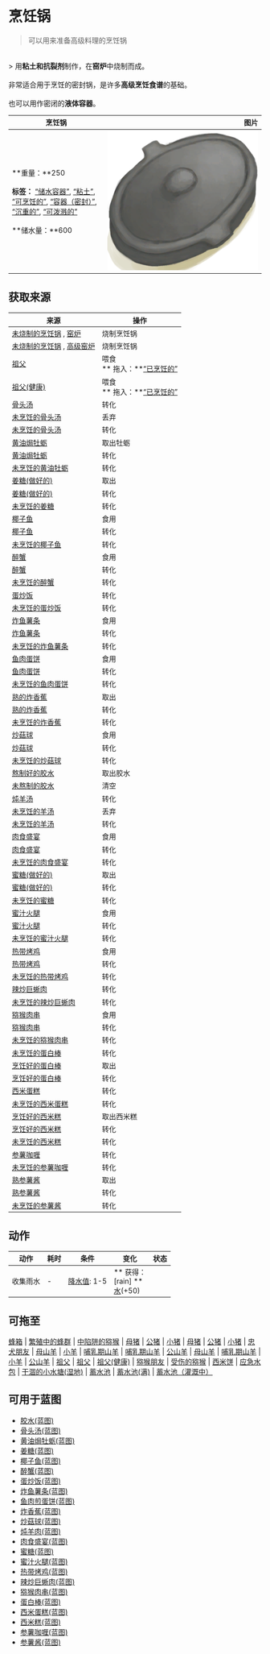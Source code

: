 # 烹饪锅  
> 可以用来准备高级料理的烹饪锅  
<br>  
> 用<b>粘土和抗裂剂</b>制作，在<b>窑炉</b>中烧制而成。<br><br>非常适合用于烹饪的密封锅，是许多<b>高级烹饪食谱</b>的基础。<br><br>也可以用作密闭的<b>液体容器</b>。  
  
  烹饪锅  |   图片   
 ----  |  ----:   
 **重量：**250<br><br>**标签：**	[“储水容器”](tag_WaterContainer.md), [“粘土”](tag_Clay.md), [“可烹饪的”](tag_Cookable.md), [“容器（密封）”](tag_ContainerSealed.md), [“沉重的”](tag_Heavy.md), [“可泼溅的”](tag_Spillable.md)<br><br>**储水量：**600  |  <img decoding="async" src="Sprite/CookingPotClosed.png" href="a.md" style="max-width:300px;max-height:300px;">   
  
## 获取来源  
来源  |  操作  
----  |  ----  
[未烧制的烹饪锅](CookingPotUnfired.md) , [窑炉](Kiln.md)  |  烧制烹饪锅  
[未烧制的烹饪锅](CookingPotUnfired.md) , [高级窑炉](KilnAdvanced.md)  |  烧制烹饪锅  
[祖父](Grandfather.md)  |  喂食<br>** 拖入：**[“已烹饪的”](tag_MealCookingpot.md)  
[祖父(健康)](GrandfatherHealthy.md)  |  喂食<br>** 拖入：**[“已烹饪的”](tag_MealCookingpot.md)  
[骨头汤](BoneBroth.md)  |  转化  
[未烹饪的骨头汤](BoneBrothUncooked.md)  |  丢弃  
[未烹饪的骨头汤](BoneBrothUncooked.md)  |  转化  
[黄油焗牡蛎](ButterBakedOystersCooked.md)  |  取出牡蛎  
[黄油焗牡蛎](ButterBakedOystersCooked.md)  |  转化  
[未烹饪的黄油牡蛎](ButterBakedOystersUncooked.md)  |  转化  
[姜糖(做好的)](CandiedGingerCooked.md)  |  取出  
[姜糖(做好的)](CandiedGingerCooked.md)  |  转化  
[未烹饪的姜糖](CandiedGingerUncooked.md)  |  转化  
[椰子鱼](CoconutFish.md)  |  食用  
[椰子鱼](CoconutFish.md)  |  转化  
[未烹饪的椰子鱼](CoconutFishUncooked.md)  |  转化  
[醉蟹](DrunkenCrab.md)  |  食用  
[醉蟹](DrunkenCrab.md)  |  转化  
[未烹饪的醉蟹](DrunkenCrabUncooked.md)  |  转化  
[蛋炒饭](EggFriedRice.md)  |  转化  
[未烹饪的蛋炒饭](EggFriedRiceUncooked.md)  |  转化  
[炸鱼薯条](FishNChips.md)  |  食用  
[炸鱼薯条](FishNChips.md)  |  转化  
[未烹饪的炸鱼薯条](FishNChipsUncooked.md)  |  转化  
[鱼肉蛋饼](FishOmelette.md)  |  食用  
[鱼肉蛋饼](FishOmelette.md)  |  转化  
[未烹饪的鱼肉蛋饼](FishOmeletteUncooked.md)  |  转化  
[熟的炸香蕉](FriedBananasCooked.md)  |  取出  
[熟的炸香蕉](FriedBananasCooked.md)  |  转化  
[未烹饪的炸香蕉](FriedBananasUncooked.md)  |  转化  
[炒菇球](FriedPuffballs.md)  |  食用  
[炒菇球](FriedPuffballs.md)  |  转化  
[未烹饪的炒菇球](FriedPuffballsUncooked.md)  |  转化  
[熬制好的胶水](GlueCooked.md)  |  取出胶水  
[未熬制的胶水](GlueUncooked.md)  |  清空  
[炖羊汤](GoatStew.md)  |  转化  
[未烹饪的羊汤](GoatStewUncooked.md)  |  丢弃  
[未烹饪的羊汤](GoatStewUncooked.md)  |  转化  
[肉食盛宴](HeartyFeast.md)  |  食用  
[肉食盛宴](HeartyFeast.md)  |  转化  
[未烹饪的肉食盛宴](HeartyFeastUncooked.md)  |  转化  
[蜜糖(做好的)](HoneyCandyCooked.md)  |  取出  
[蜜糖(做好的)](HoneyCandyCooked.md)  |  转化  
[未烹饪的蜜糖](HoneyCandyUncooked.md)  |  转化  
[蜜汁火腿](HoneyGlazedPork.md)  |  食用  
[蜜汁火腿](HoneyGlazedPork.md)  |  转化  
[未烹饪的蜜汁火腿](HoneyGlazedPorkUncooked.md)  |  转化  
[热带烤鸡](IslandChicken.md)  |  食用  
[热带烤鸡](IslandChicken.md)  |  转化  
[未烹饪的热带烤鸡](IslandChickenUncooked.md)  |  转化  
[辣炒巨蜥肉](LizardFry.md)  |  转化  
[未烹饪的辣炒巨蜥肉](LizardFryUncooked.md)  |  转化  
[猕猴肉串](MacaqueSkewers.md)  |  食用  
[猕猴肉串](MacaqueSkewers.md)  |  转化  
[未烹饪的猕猴肉串](MacaqueSkewersUncooked.md)  |  转化  
[未烹饪的蛋白棒](ProteinBarUncooked.md)  |  转化  
[烹饪好的蛋白棒](ProteinBarsCooked.md)  |  取出  
[烹饪好的蛋白棒](ProteinBarsCooked.md)  |  转化  
[西米蛋糕](SagoCake.md)  |  转化  
[未烹饪的西米蛋糕](SagoCakeUncooked.md)  |  转化  
[烹饪好的西米糕](SagoSlimeCooked.md)  |  取出西米糕  
[烹饪好的西米糕](SagoSlimeCooked.md)  |  转化  
[未烹饪的西米糕](SagoSlimeUncooked.md)  |  转化  
[参薯咖喱](YamCurry.md)  |  转化  
[未烹饪的参薯咖喱](YamCurryUncooked.md)  |  转化  
[熟参薯酱](YamJamCooked.md)  |  取出  
[熟参薯酱](YamJamCooked.md)  |  转化  
[未烹饪的参薯酱](YamJamUncooked.md)  |  转化  
## 动作  
动作  |  耗时  |  条件  |  变化  |  状态  
----  |  ----  |  ----  |  ----  |  ----  
收集雨水<br>  |  -  |  [降水值](RainValue.md): 1-5  |  ** 获得： **<br>** [rain] **<br>[水](LQ_Water.md)(+50)<br>  |    
## 可拖至  
[蜂箱](BeeSkep.md) | [繁殖中的蜂群](BeeSkepSwarming.md) | [中陷阱的猕猴](CageTrapMacaque.md) | [母猪](BoarEnclosureFemale.md) | [公猪](BoarEnclosureMale.md) | [小猪](BoarEnclosurePiglet.md) | [母猪](BoarTiedFemale.md) | [公猪](BoarTiedMale.md) | [小猪](BoarTiedPiglet.md) | [忠犬朋友](DogFriend.md) | [母山羊](GoatEnclosureFemale.md) | [小羊](GoatEnclosureKid.md) | [哺乳期山羊](GoatEnclosureLactating.md) | [哺乳期山羊](GoatEnclosureLactating.md) | [公山羊](GoatEnclosureMale.md) | [母山羊](GoatTiedFemale.md) | [哺乳期山羊](GoatTiedFemaleLactating.md) | [小羊](GoatTiedKid.md) | [公山羊](GoatTiedMale.md) | [祖父](Grandfather.md) | [祖父](Grandfather.md) | [祖父(健康)](GrandfatherHealthy.md) | [猕猴朋友](MacaqueFriend.md) | [受伤的猕猴](MacaqueWounded.md) | [西米饼](SagoFlatbread.md) | [应急水包](WaterRation.md) | [干涸的小水塘(湿地)](Puddle.md) | [蓄水池](WaterReservoir.md) | [蓄水池(满)](WaterReservoirFull.md) | [蓄水池（灌溉中）](WaterReservoirIrrigating.md)  
## 可用于蓝图  
- [胶水(蓝图)](Bp_Glue.md)  
- [骨头汤(蓝图)](Bp_BoneBroth.md)  
- [黄油焗牡蛎(蓝图)](Bp_ButterBakedOysters.md)  
- [姜糖(蓝图)](Bp_CandiedGinger.md)  
- [椰子鱼(蓝图)](Bp_CoconutFish.md)  
- [醉蟹(蓝图)](Bp_DrunkenCrab.md)  
- [蛋炒饭(蓝图)](Bp_EggFriedRice.md)  
- [炸鱼薯条(蓝图)](Bp_FishNChips.md)  
- [鱼肉煎蛋饼(蓝图)](Bp_FishOmelette.md)  
- [炸香蕉(蓝图)](Bp_FriedBananas.md)  
- [炒菇球(蓝图)](Bp_FriedPuffballs.md)  
- [炖羊肉(蓝图)](Bp_GoatStew.md)  
- [肉食盛宴(蓝图)](Bp_HeartyFeast.md)  
- [蜜糖(蓝图)](Bp_HoneyCandy.md)  
- [蜜汁火腿(蓝图)](Bp_HoneyGlazedPork.md)  
- [热带烤鸡(蓝图)](Bp_IslandChicken.md)  
- [辣炒巨蜥肉(蓝图)](Bp_LizardFry.md)  
- [猕猴肉串(蓝图)](Bp_MacaqueSkewers.md)  
- [蛋白棒(蓝图)](Bp_ProteinBar.md)  
- [西米蛋糕(蓝图)](Bp_SagoCake.md)  
- [西米糕(蓝图)](Bp_SagoSlime.md)  
- [参薯咖喱(蓝图)](Bp_YamCurry.md)  
- [参薯酱(蓝图)](Bp_YamJam.md)  
  
  


<script>document.title="烹饪锅 - 卡牌生存百科 Card Survival Wiki";</script>